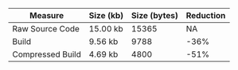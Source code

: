 | Measure | Size (kb) | Size (bytes) | Reduction |
| --- | --- | --- | --- |
| Raw Source Code | 15.00 kb | 15365 | NA |
| Build | 9.56 kb | 9788 | -36% |
| Compressed Build | 4.69 kb | 4800 | -51% |
